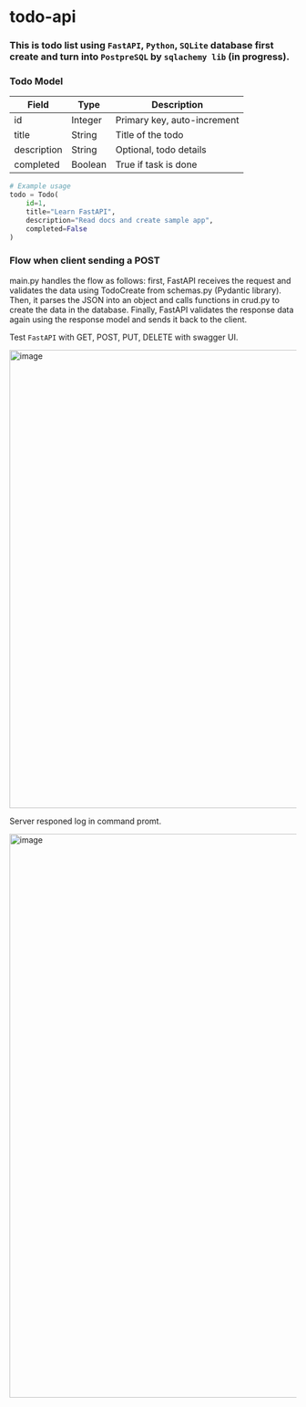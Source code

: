 # todo-api
### This is todo list using `FastAPI`, `Python`, `SQLite` database first create and turn into `PostpreSQL` by `sqlachemy lib` (in progress).

### Todo Model

| Field       | Type     | Description           |
|------------|---------|----------------------|
| id         | Integer | Primary key, auto-increment |
| title      | String  | Title of the todo    |
| description| String  | Optional, todo details |
| completed  | Boolean | True if task is done |

```python
# Example usage
todo = Todo(
    id=1,
    title="Learn FastAPI",
    description="Read docs and create sample app",
    completed=False
)
```

### Flow when client sending a POST

main.py handles the flow as follows: first, FastAPI receives the request and validates the data using TodoCreate from schemas.py (Pydantic library). Then, it parses the JSON into an object and calls functions in crud.py to create the data in the database. Finally, FastAPI validates the response data again using the response model and sends it back to the client.

Test `FastAPI` with GET, POST, PUT, DELETE with swagger UI.

<img width="1528" height="803" alt="image" src="https://github.com/user-attachments/assets/b73d66a3-78f2-436e-9f2d-85ea6c5bde5a" />

Server responed log in command promt.

<img width="1910" height="988" alt="image" src="https://github.com/user-attachments/assets/b334ceb5-5c16-44fe-b88b-6f02220a33bd" />
